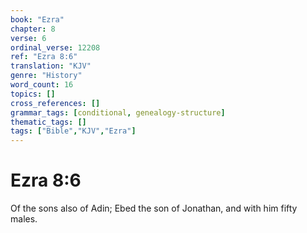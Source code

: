 ```yaml
---
book: "Ezra"
chapter: 8
verse: 6
ordinal_verse: 12208
ref: "Ezra 8:6"
translation: "KJV"
genre: "History"
word_count: 16
topics: []
cross_references: []
grammar_tags: [conditional, genealogy-structure]
thematic_tags: []
tags: ["Bible","KJV","Ezra"]
---
```


# Ezra 8:6

Of the sons also of Adin; Ebed the son of Jonathan, and with him fifty males.
